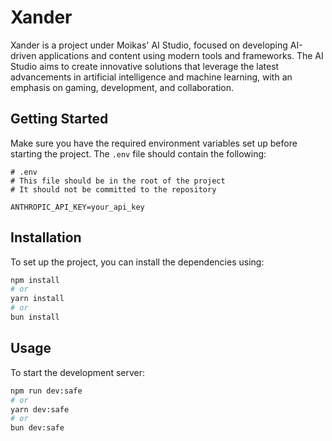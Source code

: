 # Xander

Xander is a project under Moikas' AI Studio, focused on developing AI-driven applications and content using modern tools and frameworks. The AI Studio aims to create innovative solutions that leverage the latest advancements in artificial intelligence and machine learning, with an emphasis on gaming, development, and collaboration.

## Getting Started

Make sure you have the required environment variables set up before starting the project. The `.env` file should contain the following:

```plaintext
# .env
# This file should be in the root of the project
# It should not be committed to the repository

ANTHROPIC_API_KEY=your_api_key
```

## Installation

To set up the project, you can install the dependencies using:

```bash
npm install
# or 
yarn install
# or
bun install

```

## Usage

To start the development server:

```bash
npm run dev:safe
# or
yarn dev:safe
# or 
bun dev:safe
```
